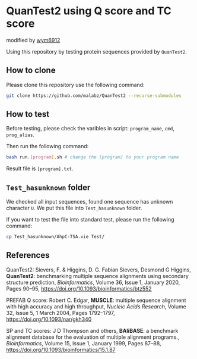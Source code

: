 # QuanTest2 using Q score and TC score

modified by [wym6912](wym6912@outlook.com)

Using this repository by testing protein sequences provided by `QuanTest2`.

## How to clone

Please clone this repository use the following command:

```bash
git clone https://github.com/malabz/QuanTest2 --recurse-submodules
```

## How to test

Before testing, please check the varibles in script: `program_name`, `cmd`, `prog_alias`.

Then run the following command:
```bash
bash run.[program].sh # change the [program] to your program name
```

Result file is `[program].txt`.

## `Test_hasunknown` folder

We checked all input sequences, found one sequence has unknown character `U`. We put this file into `Test_hasunknown` folder.

If you want to test the file into standard test, please run the following command:

```bash
cp Test_hasunknown/AhpC-TSA.vie Test/
```

## References

QuanTest2: Sievers, F. & Higgins, D. G. Fabian Sievers, Desmond G Higgins, **QuanTest2**: benchmarking multiple sequence alignments using secondary structure prediction, *Bioinformatics*, Volume 36, Issue 1, January 2020, Pages 90–95, https://doi.org/10.1093/bioinformatics/btz552

PREFAB Q score: Robert C. Edgar, **MUSCLE**: multiple sequence alignment with high accuracy and high throughput, *Nucleic Acids Research*, Volume 32, Issue 5, 1 March 2004, Pages 1792–1797, https://doi.org/10.1093/nar/gkh340

SP and TC scores: J D Thompson and others, **BAliBASE**: a benchmark alignment database for the evaluation of multiple alignment programs., *Bioinformatics*, Volume 15, Issue 1, January 1999, Pages 87–88, https://doi.org/10.1093/bioinformatics/15.1.87
